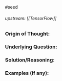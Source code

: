  #seed 
###### upstream: [[TensorFlow]]

### Origin of Thought:


### Underlying Question: 


### Solution/Reasoning: 


### Examples (if any): 

